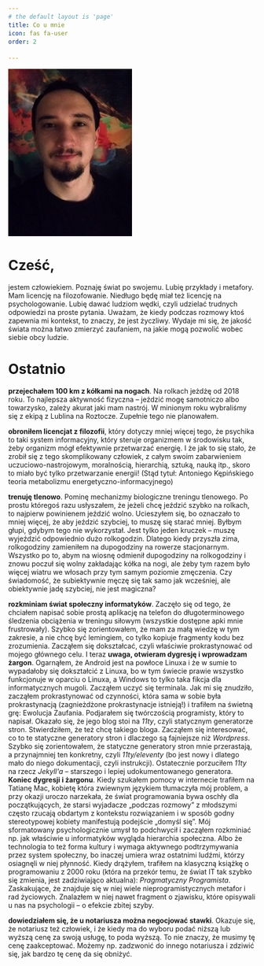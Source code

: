 ```yaml
---
# the default layout is 'page'
title: Co u mnie
icon: fas fa-user
order: 2

---
```


<!-- tutaj zdjecie mojej mordy-->

<img src="/assets/img/profilowe.jpg" alt="Hej, to moja twarz" width="50%"/>

# Cześć,

jestem człowiekiem. Poznaję świat po swojemu. Lubię przykłady i metafory. Mam licencję na filozofowanie. Niedługo będę miał też licencję na psychologowanie. Lubię dawać ludziom wędki, czyli udzielać trudnych odpowiedzi na proste pytania. Uważam, że kiedy podczas rozmowy ktoś zapewnia mi kontekst, to znaczy, że jest życzliwy. Wydaje mi się, że jakość świata można łatwo zmierzyć zaufaniem, na jakie mogą pozwolić wobec siebie obcy ludzie. 

# Ostatnio 

**przejechałem 100 km z kółkami na nogach**. Na rolkach jeżdżę od 2018 roku. To najlepsza aktywność fizyczna – jeździć mogę samotniczo albo towarzysko, zależy akurat jaki mam nastrój. W minionym roku wybraliśmy się z ekipą z Lublina na Roztocze. Zupełnie tego nie planowałem. 

**obroniłem licencjat z filozofii**, który dotyczy mniej więcej tego, że psychika to taki system informacyjny, który steruje organizmem w środowisku tak, żeby organizm mógł efektywnie przetwarzać energię. I że jak to się stało, że zrobił się z tego skomplikowany człowiek, z całym swoim zabarwieniem uczuciowo-nastrojowym, moralnością, hierarchią, sztuką, nauką itp., skoro to miało być tylko przetwarzanie energii! (Stąd tytuł: Antoniego Kępińskiego teoria metabolizmu energetyczno-informacyjnego)

**trenuję tlenowo**. Pominę mechanizmy biologiczne treningu tlenowego. Po prostu któregoś razu usłyszałem, że jeżeli chcę jeździć szybko na rolkach, to najpierw powinienem jeździć wolno. Ucieszyłem się, bo oznaczało to mniej więcej, że aby jeździć szybciej, to muszę się starać mniej. Byłbym głupi, gdybym tego nie wykorzystał. Jest tylko jeden kruczek – muszę wyjeździć odpowiednio dużo rolkogodzin. Dlatego kiedy przyszła zima, rolkogodziny zamieniłem na dupogodziny na rowerze stacjonarnym. Wszystko po to, abym na wiosnę odmienił dupogodziny na rolkogodziny i znowu poczuł się wolny zakładając kółka na nogi, ale żeby tym razem było więcej wiatru we włosach przy tym samym poziomie zmęczenia. Czy świadomość, że subiektywnie męczę się tak samo jak wcześniej, ale obiektywnie jadę szybciej, nie jest magiczna?

**rozkminiam świat społeczny informatyków**. Zaczęło się od tego, że chciałem napisać sobie prostą aplikację na telefon do długoterminowego śledzenia obciążenia w treningu siłowym (wszystkie dostępne apki mnie frustrowały). Szybko się zorientowałem, że mam za małą wiedzę w tym zakresie, a nie chcę być lemingiem, co tylko kopiuje fragmenty kodu bez zrozumienia. Zacząłem się dokształcać, czyli właściwie prokrastynować od mojego głównego celu. I teraz **uwaga, otwieram dygresję i wprowadzam żargon**. Ogarnąłem, że Android jest na powłoce Linuxa i że w sumie to wypadałoby się dokształcić z Linuxa, bo w tym świecie prawie wszystko funkcjonuje w oparciu o Linuxa, a Windows to tylko taka fikcja dla informatycznych mugoli. Zacząłem uczyć się terminala. Jak mi się znudziło, zacząłem prokrastynować od czynności, która sama w sobie była prokrastynacją (zagnieżdżone prokrastynacje istnieją!) i trafiłem na świetną grę: Ewolucja Zaufania. Podjarałem się twórczością programisty, który to napisał. Okazało się, że jego blog stoi na *11ty*, czyli statycznym generatorze stron. Stwierdziłem, że też chcę takiego bloga. Zacząłem się interesować, co to te statyczne generatory stron i dlaczego są fajniejsze niż *Wordpress*. Szybko się zorientowałem, że statyczne generatory stron mnie przerastają, a przynajmniej ten konkretny, czyli *11ty/eleventy* (bo jest nowy i dlatego mało do niego dokumentacji, czyli instrukcji). Ostatecznie porzuciłem *11ty* na rzecz *Jekyll'a* – starszego i lepiej udokumentowanego generatora. **Koniec dygresji i żargonu**. Kiedy szukałem pomocy w internecie trafiłem na Tatianę Mac, kobietę która zwiewnym językiem tłumaczyła mój problem, a przy okazji uroczo narzekała, że świat programowania bywa oschły dla początkujących, że starsi wyjadacze „podczas rozmowy” z młodszymi często rzucają obdartym z kontekstu rozwiązaniem i w sposób godny stereotypowej kobiety manifestują podejście „domyśl się”. Mój sformatowany psychologicznie umysł to podchwycił i zacząłem rozkminiać np. jak właściwie u informatyków wygląda hierarchia społeczna. Albo że technologia to też forma kultury i wymaga aktywnego podtrzymywania przez system społeczny, bo inaczej umiera wraz ostatnimi ludźmi, którzy osiagnęli w niej płynność. Kiedy drążyłem, trafiłem na klasyczną książkę o programowaniu z 2000 roku (która na przekór temu, że świat IT tak szybko się zmienia, jest zadziwiająco aktualna): *Pragmatyczny Programista*. Zaskakujące, że znajduje się w niej wiele nieprogramistycznych metafor i rad życiowych. Znalazłem w niej nawet fragment o zjawisku, które opisywali u nas na psychologii – o efekcie zbitej szyby. 

**dowiedziałem się, że u notariusza można negocjować stawki**. Okazuje się, że notariusz też człowiek, i że kiedy ma do wyboru podać niższą lub wyższą cenę za swoją usługę, to poda wyższą. To nie znaczy, że musimy tę cenę zaakceptować. Możemy np. zadzwonić do innego notariusza i zdziwić się, jak bardzo tę cenę da się obniżyć.  
